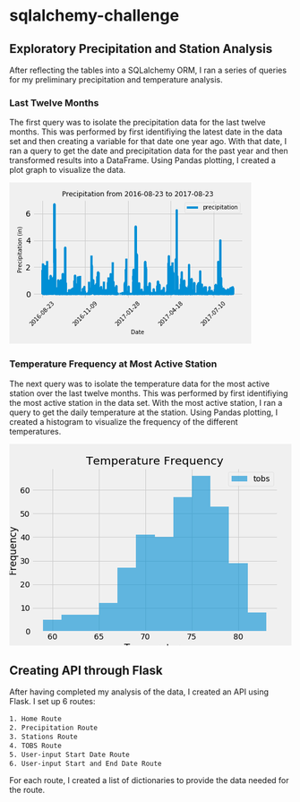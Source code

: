 # sqlalchemy-challenge

## Exploratory Precipitation and Station Analysis

After reflecting the tables into a SQLalchemy ORM, I ran a series of queries for my preliminary precipitation and temperature analysis. 

### Last Twelve Months

The first query was to isolate the precipitation data for the last twelve months. This was performed by first identifiying the latest date in the data set and then creating a variable for that date one year ago. With that date, I ran a query to get the date and precipitation data for the past year and then transformed results into a DataFrame. Using Pandas plotting, I created a plot graph to visualize the data.

![precipitation_last_year](./precipitation_pd.png "Precipitation for last year")


### Temperature Frequency at Most Active Station

The next query was to isolate the temperature data for the most active station over the last twelve months. This was performed by first identifiying the most active station in the data set. With the most active station, I ran a query to get the daily temperature at the station. Using Pandas plotting, I created a histogram to visualize the frequency of the different temperatures.

![temperature_frquency](./temp_freq.png "Temperature Frquency Histogram")

## Creating API through Flask

After having completed my analysis of the data, I created an API using Flask. I set up 6 routes:

    1. Home Route
    2. Precipitation Route
    3. Stations Route
    4. TOBS Route
    5. User-input Start Date Route
    6. User-input Start and End Date Route

For each route, I created a list of dictionaries to provide the data needed for the route.
